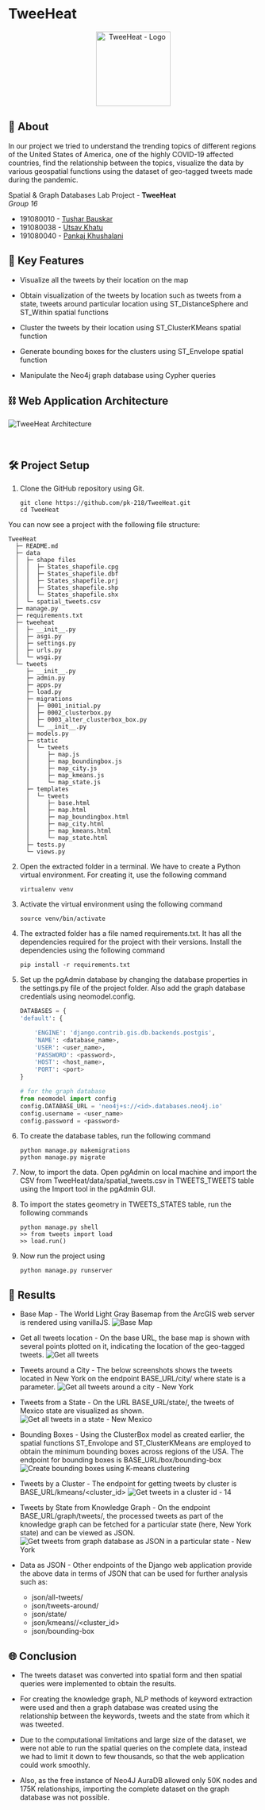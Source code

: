 # TweeHeat

<p align="center">
  <a href="https://github.com/pk-218/TweeHeat">
    <img src="./assets/tweeheat_logo.png" alt="TweeHeat - Logo" width="150" height="150">
  </a>
</p>

## 📌 About
In our project we tried to understand the trending topics of different regions of the United States of America, one of the highly COVID-19 affected countries, find the relationship between the topics, visualize the data by various geospatial functions using the dataset of geo-tagged tweets made during the pandemic. 

Spatial & Graph Databases Lab Project - __TweeHeat__    
_Group 16_
- 191080010 - [Tushar Bauskar](https://github.com/tusharsb-12)
- 191080038 - [Utsav Khatu](https://github.com/utsavk28)
- 191080040 - [Pankaj Khushalani](https://github.com/pk-218)

## 🎯 Key Features
* Visualize all the tweets by their location on the map

* Obtain visualization of the tweets by location such as tweets from a state, tweets around particular location using ST_DistanceSphere and ST_Within spatial functions

* Cluster the tweets by their location using ST_ClusterKMeans spatial function

* Generate bounding boxes for the clusters using ST_Envelope spatial function

* Manipulate the Neo4j graph database using Cypher queries


## ⛓ Web Application Architecture
![TweeHeat Architecture](./assets/tweeheat_architecture.png)

</br>

## 🛠 Project Setup
1. Clone the GitHub repository using Git.

    ```
    git clone https://github.com/pk-218/TweeHeat.git
    cd TweeHeat
    ```

You can now see a project with the following file structure:
```
TweeHeat
  ├─ README.md
  ├─ data
  │  ├─ shape files
  │  │  ├─ States_shapefile.cpg
  │  │  ├─ States_shapefile.dbf
  │  │  ├─ States_shapefile.prj
  │  │  ├─ States_shapefile.shp
  │  │  └─ States_shapefile.shx
  │  └─ spatial_tweets.csv
  ├─ manage.py
  ├─ requirements.txt
  ├─ tweeheat
  │  ├─ __init__.py
  │  ├─ asgi.py
  │  ├─ settings.py
  │  ├─ urls.py
  │  └─ wsgi.py
  └─ tweets
     ├─ __init__.py
     ├─ admin.py
     ├─ apps.py
     ├─ load.py
     ├─ migrations
     │  ├─ 0001_initial.py
     │  ├─ 0002_clusterbox.py
     │  ├─ 0003_alter_clusterbox_box.py
     │  └─ __init__.py
     ├─ models.py
     ├─ static
     │  └─ tweets
     │     ├─ map.js
     │     ├─ map_boundingbox.js
     │     ├─ map_city.js
     │     ├─ map_kmeans.js
     │     └─ map_state.js
     ├─ templates
     │  └─ tweets
     │     ├─ base.html
     │     ├─ map.html
     │     ├─ map_boundingbox.html
     │     ├─ map_city.html
     │     ├─ map_kmeans.html
     │     └─ map_state.html
     ├─ tests.py
     └─ views.py
```

2. Open the extracted folder in a terminal. We have to create a Python virtual environment. For creating it, use the following command
    ```
    virtualenv venv
    ```

3. Activate the virtual environment using the following command   
    ```
    source venv/bin/activate
    ```

4. The extracted folder has a file named requirements.txt. It has all the dependencies required for the project with their versions. Install the dependencies using the following command    
    ```
    pip install -r requirements.txt
    ```

5. Set up the pgAdmin database by changing the database properties in the settings.py file of the project folder. Also add the graph database credentials using neomodel.config.
    ```python
    DATABASES = {
    'default': {

        'ENGINE': 'django.contrib.gis.db.backends.postgis',
        'NAME': <database_name>,
        'USER': <user_name>,
        'PASSWORD': <password>,
        'HOST': <host_name>,
        'PORT': <port>  
    }

    # for the graph database
    from neomodel import config
    config.DATABASE_URL = 'neo4j+s://<id>.databases.neo4j.io'
    config.username = <user_name>
    config.password = <password>
    ```

6. To create the database tables, run the following command
    ```
    python manage.py makemigrations
    python manage.py migrate
    ```

7. Now, to import the data. Open pgAdmin on local machine and import the CSV from TweeHeat/data/spatial_tweets.csv in TWEETS_TWEETS table using the Import tool in the pgAdmin GUI.

8. To import the states geometry in TWEETS_STATES table, run the following commands
	```
    python manage.py shell
	>> from tweets import load
	>> load.run()
    ```

9. Now run the project using 
    ```
    python manage.py runserver
    ```

## 📸 Results
* Base Map - The World Light Gray Basemap from the ArcGIS web server is rendered using vanillaJS.
![Base Map](./assets/base_map.png)


* Get all tweets location - On the base URL, the base map is shown with several points plotted on it, indicating the location of the geo-tagged tweets.
![Get all tweets](./assets/all_tweets.png)


* Tweets around a City - The below screenshots shows the tweets located in New York on the endpoint BASE_URL/city/<city> where state is a parameter.
![Get all tweets around a city - New York](./assets/tweets_in_city.png)


* Tweets from a State - On the URL BASE_URL/state/<state>, the tweets of Mexico state are visualized as shown.
![Get all tweets in a state - New Mexico](./assets/tweets_in_state.png)

* Bounding Boxes - Using the ClusterBox model as created earlier, the spatial functions ST_Envolope and ST_ClusterKMeans are  employed to obtain the minimum bounding boxes across regions of the USA.
The endpoint for bounding boxes is BASE_URL/box/bounding-box
![Create bounding boxes using K-means clustering](./assets/bounding_box.png)

* Tweets by a Cluster - The endpoint for getting tweets by cluster is BASE_URL/kmeans/<cluster_id>
![Get tweets in a cluster id - 14](./assets/tweets_in_cluster.png)

* Tweets by State from Knowledge Graph - On the endpoint BASE_URL/graph/tweets/<state>, the processed tweets as part of the knowledge graph can be fetched for a particular state (here, New York state) and can be viewed as JSON.
![Get tweets from graph database as JSON in a particular state - New York](./assets/tweets_graph.png)

* Data as JSON - Other endpoints of the Django web application provide the above data in terms of JSON that can be used for further analysis such as:
    - json/all-tweets/
    - json/tweets-around/<city>
    - json/state/<state>
    - json/kmeans/<k>/<cluster_id>
    - json/bounding-box


## 🌐 Conclusion

- The tweets dataset was converted into spatial form and then spatial queries were implemented to obtain the results. 

- For creating the knowledge graph, NLP methods of keyword extraction were used and then a graph database was created using the relationship between the keywords, tweets and the state from which it was tweeted.

- Due to the computational limitations and large size of the dataset, we were not able to run the spatial queries on the complete data, instead we had to limit it down to few thousands, so that the web application could work smoothly. 

- Also, as the free instance of Neo4J AuraDB allowed only 50K nodes and 175K relationships, importing the complete dataset on the graph database was not possible.
